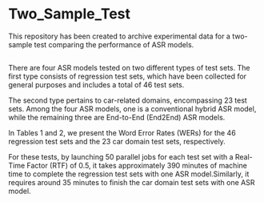 # Two_Sample_Test
This repository has been created to archive experimental data for a two-sample test comparing the performance of ASR models.

## 
There are four ASR models tested on two different types of test sets. The first type consists of regression test sets, which have been collected for general purposes and includes a total of 46 test sets.

The second type pertains to car-related domains, encompassing 23 test sets. ​Among the four ASR models, one is a conventional hybrid ASR model, while the remaining three are End-to-End (End2End) ASR models.

In Tables 1 and 2, we present the Word Error Rates (WERs) for the 46 regression test sets and the 23 car domain test sets, respectively.

​For these tests, by launching 50 parallel jobs for each test set with a Real-Time Factor (RTF) of 0.5, it takes approximately 390 minutes of machine time to complete the regression test sets with one ASR model.​ Similarly, it requires around 35 minutes to finish the car domain test sets with one ASR model.

